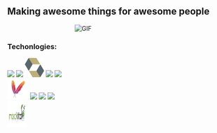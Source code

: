 ## Making awesome things for awesome people  
<img align="right" alt="GIF" src="https://media.giphy.com/media/vvywHDx16aF28xRQbr/giphy.gif" width="350" height="300" />
 
<br />

### Techonlogies:

<img src="https://img.icons8.com/color/48/000000/java-coffee-cup-logo.png"/> <img src="https://img.icons8.com/color/48/000000/spring-logo.png"/> <img src="/hibernate.svg" width="44" height="44" /> <img src="https://img.icons8.com/color/48/000000/postgreesql.png"/> <img src="https://img.icons8.com/color/48/000000/tomcat.png"/> <br/> <img src="/68747470733a2f2f7777772e76657261636f64652e636f6d2f73697465732f64656661756c742f66696c65732f6d6176656e2d69636f6e2e706e67.png"/>
<img src="https://img.icons8.com/color/48/000000/intellij-idea.png"/> <img src="https://img.icons8.com/color/48/000000/kubernetes.png"/> 
<img src="https://img.icons8.com/color/48/000000/docker.png"/> <img src="/mockito.png" width="44" height="60" />
<!--
**sergyer/sergyer** is a ✨ _special_ ✨ repository because its `README.md` (this file) appears on your GitHub profile.

Here are some ideas to get you started:

- 🔭 I’m currently working on ...
- 🌱 I’m currently learning ...
- 👯 I’m looking to collaborate on ...
- 🤔 I’m looking for help with ...
- 💬 Ask me about ...
- 📫 How to reach me: ...
- 😄 Pronouns: ...
- ⚡ Fun fact: ...
-->
